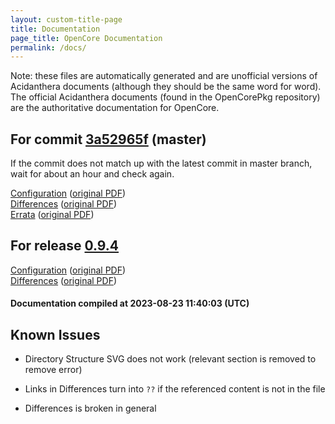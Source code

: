 ```yaml
---
layout: custom-title-page
title: Documentation
page_title: OpenCore Documentation
permalink: /docs/
---
```

Note: these files are automatically generated and are unofficial versions of Acidanthera documents (although they should be the same word for word). The official Acidanthera documents (found in the OpenCorePkg repository) are the authoritative documentation for OpenCore.

## For commit [3a52965f](https://github.com/acidanthera/OpenCorePkg/tree/3a52965fb5be4b0b2f0054bf6e8d7f80f9aa99fc) (master)

If the commit does not match up with the latest commit in master branch, wait for about an hour and check again.

[Configuration](latest/Configuration.html) ([original PDF](https://github.com/acidanthera/OpenCorePkg/blob/3a52965fb5be4b0b2f0054bf6e8d7f80f9aa99fc/Docs/Configuration.pdf))
<br>
[Differences](latest/Differences.html) ([original PDF](https://github.com/acidanthera/OpenCorePkg/blob/3a52965fb5be4b0b2f0054bf6e8d7f80f9aa99fc/Docs/Differences/Differences.pdf))
<br>
[Errata](latest/Errata.html) ([original PDF](https://github.com/acidanthera/OpenCorePkg/blob/3a52965fb5be4b0b2f0054bf6e8d7f80f9aa99fc/Docs/Errata/Errata.pdf))

## For release [0.9.4](https://github.com/acidanthera/OpenCorePkg/tree/0.9.4)

[Configuration](release/Configuration.html) ([original PDF](https://github.com/acidanthera/OpenCorePkg/blob/0.9.4/Docs/Configuration.pdf))
<br>
[Differences](release/Differences.html) ([original PDF](https://github.com/acidanthera/OpenCorePkg/blob/0.9.4/Docs/Differences/Differences.pdf))

#### Documentation compiled at 2023-08-23 11:40:03 (UTC)

## Known Issues

* Directory Structure SVG does not work (relevant section is removed to remove error)

* Links in Differences turn into `??` if the referenced content is not in the file

* Differences is broken in general
